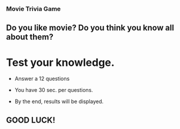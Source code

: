 ### Movie Trivia Game

## Do you like movie? Do you think you know all about them?


# Test your knowledge. 


* Answer a 12 questions

* You have 30 sec. per questions.

* By the end, results will be displayed. 


## GOOD LUCK!
